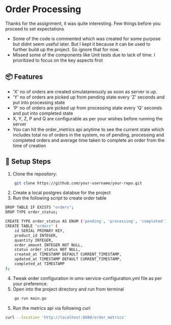 # Order Processing

Thanks for the assignment, it was quite interesting. 
Few things before you proceed to set expectations
- Some of the code is commented which was created for some purpose but didnt seem useful later. But I kept it because it can be used to further build up the project. So ignore that for now. 
- Missed some of the components like Unit tests due to lack of time. I prioritized to focus on the key aspects first

## 📦 Features
- 'X' no of orders are created simulataneously as soon as server is up.
- 'Y' no of orders are picked up from pending state every 'Z' seconds and put into processing state
- 'P' no of orders are picked up from processing state every 'Q' seconds and put into completed state
- X, Y, Z, P and Q are configurable as per your wishes before running the server
- You can hit the order_metrics api anytime to see the current state which includes total no of orders in the system, no of pending, processing and completed orders and average time taken to complete an order from the time of creation

## 🚀 Setup Steps
1. Clone the repository:
```bash
    git clone https://github.com/your-username/your-repo.git
```
2. Create a local postgres databse for the project
3. Run the following script to create order table
```bash
DROP TABLE IF EXISTS "orders";
DROP TYPE order_status;

CREATE TYPE order_status AS ENUM ('pending', 'processing', 'completed');
CREATE TABLE "orders" (
    id SERIAL PRIMARY KEY,
    product_id INTEGER,
    quantity INTEGER,
    order_amount INTEGER NOT NULL,
    status order_status NOT NULL,
    created_at TIMESTAMP DEFAULT CURRENT_TIMESTAMP,
    updated_at TIMESTAMP DEFAULT CURRENT_TIMESTAMP,
    completed_at TIMESTAMP
);
```
4. Tweak order configuration in oms-service-configuration.yml file as per your preference. 
5. Open into the project directory and run from terminal 
```bash 
    go run main.go
```
5. Run the metrics api via following curl 
```bash
curl --location 'http://localhost:8080/order_metrics'

``` 
